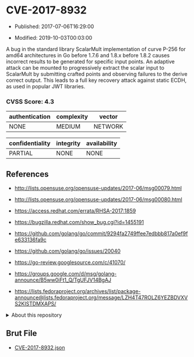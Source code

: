 # CVE-2017-8932

- Published: 2017-07-06T16:29:00

- Modified: 2019-10-03T00:03:00

A bug in the standard library ScalarMult implementation of curve P-256 for amd64 architectures in Go before 1.7.6 and 1.8.x before 1.8.2 causes incorrect results to be generated for specific input points. An adaptive attack can be mounted to progressively extract the scalar input to ScalarMult by submitting crafted points and observing failures to the derive correct output. This leads to a full key recovery attack against static ECDH, as used in popular JWT libraries.

### CVSS Score: **4.3**

| authentication | complexity | vector |
| --- | --- | --- |
| NONE | MEDIUM | NETWORK |

| confidentiality | integrity | availability |
| --- | --- | --- |
| PARTIAL | NONE | NONE |

## References

* http://lists.opensuse.org/opensuse-updates/2017-06/msg00079.html

* http://lists.opensuse.org/opensuse-updates/2017-06/msg00080.html

* https://access.redhat.com/errata/RHSA-2017:1859

* https://bugzilla.redhat.com/show_bug.cgi?id=1455191

* https://github.com/golang/go/commit/9294fa2749ffee7edbbb817a0ef9fe633136fa9c

* https://github.com/golang/go/issues/20040

* https://go-review.googlesource.com/c/41070/

* https://groups.google.com/d/msg/golang-announce/B5ww0iFt1_Q/TgUFJV14BgAJ

* https://lists.fedoraproject.org/archives/list/package-announce@lists.fedoraproject.org/message/LZH4T47ROLZ6YEZBDVXVS2KISTDMXAPS/

<details>
<summary>About this repository</summary> 

  This repository is part of the project [Live Hack CVE](https://github.com/Live-Hack-CVE). Main website can be found [www.live-hack.org](https://www.live-hack.org) 
  
  Made by [Sn0wAlice](https://github.com/Sn0wAlice) for the people that care about security and need to have a feed of the latest CVEs. Hope you enjoy it, don't forget to star the repo and follow me on [Twitter](https://twitter.com/Sn0wAlice) and [Github](https://github.com/Sn0wAlice). And that is my [personnal website](https://www.alice-snow.me/)

  - [Home Page](https://github.com/Live-Hack-CVE)
  - [Framework](https://github.com/Live-Hack-CVE/cve-framework)
  - [CVE database](https://github.com/Live-Hack-CVE/full_database)
  - [Changelog](https://github.com/Live-Hack-CVE/Changelog)
</details>

## Brut File

* [CVE-2017-8932.json](https://raw.githubusercontent.com/Live-Hack-CVE/full_database/main/cves/2017/CVE-2017-8932.json)

